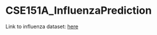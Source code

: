 # CSE151A_InfluenzaPrediction

Link to influenza dataset: [here](https://archive.ics.uci.edu/dataset/861/influenza+outbreak+event+prediction+via+twitter)